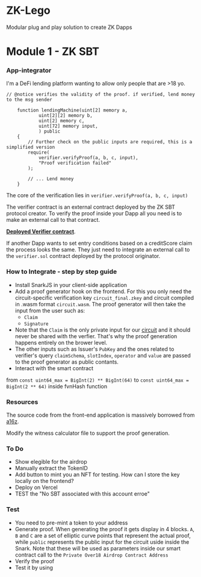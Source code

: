 # ZK-Lego
Modular plug and play solution to create ZK Dapps

# Module 1 - ZK SBT

### App-integrator

I'm a DeFi lending platform wanting to allow only people that are >18 yo. 

```solidity    
// @notice verifies the validity of the proof. if verified, lend money to the msg sender
    
    function lendingMachine(uint[2] memory a,
            uint[2][2] memory b,
            uint[2] memory c,
            uint[72] memory input,
            ) public 
    {   
        // Further check on the public inputs are required, this is a simplified version
        require(
            verifier.verifyProof(a, b, c, input),
            "Proof verification failed"
        );

        // ... Lend money
    }
```

The core of the verification lies in `verifier.verifyProof(a, b, c, input)` 

The verifier contract is an external contract deployed by the ZK SBT protocol creator. To verify the proof inside your Dapp all you need is to make an external call to that contract. 

[**Deployed Verifier contract**](https://mumbai.polygonscan.com/address/0xB12EF009346dc2c684E6eC431f98E57473281A9d#code).

If another Dapp wants to set entry conditions based on a creditScore claim the process looks the same. They just need to integrate an external call to the `verifier.sol` contract deployed by the protocol originator.

### How to Integrate - step by step guide

- Install SnarkJS in your client-side application
- Add a proof generator hook on the frontend. For this you only need the circuit-specific verification key `circuit_final.zkey` and circuit compiled in .wasm format `circuit.wasm`. The proof generator will then take the input from the user such as:
    - `Claim`
    - `Signature` 
- Note that the `Claim` is the only private input for our [circuit](https://github.com/enricobottazzi/ZK-SBT/blob/main/circuits/verify.circom) and it should never be shared with the verfier. That's why the proof generation happens entirely on the brower level.
- The other inputs such as Issuer's `PubKey` and the ones related to verifier's query `claimSchema`, `slotIndex`, `operator` and `value` are passed to the proof generator as public contants. 
- Interact with the smart contract

from `const uint64_max = BigInt(2) ** BigInt(64)` to `const uint64_max = BigInt(2 ** 64)` inside fvnHash function

### Resources

The source code from the front-end application is massively borrowed from [a16z](https://github.com/a16z/zkp-merkle-airdrop-fe-ex). 

Modify the witness calculator file to support the proof generation. 

### To Do 

- Show elegible for the airdrop
- Manually extract the TokenID 
- Add button to mint you an NFT for testing. How can I store the key locally on the frontend?
- Deploy on Vercel 
- TEST the "No SBT associated with this account erroe"


### Test 

- You need to pre-mint a token to your address
- Generate proof. When generating the proof it gets display in 4 blocks. `A`, `B` and `C` are a set of elliptic curve points that represent the actual proof, while `public` represents the public input for the circuit uside inside the Snark. Note that these will be used as parameters inside our smart contract call to the `Private Over18 Airdrop Contract Address`
- Verify the proof
- Test it by using 

